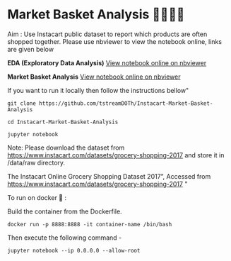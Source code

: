 # Market Basket Analysis 🍋🍉🥑🥦

Aim : Use Instacart public dataset to report which products are often shopped together.
Please use nbviewer to view the notebook online, links are given below

**EDA (Exploratory Data Analysis)** [View notebook online on nbviewer](https://nbviewer.jupyter.org/github/tstreamDOTh/Instacart-Market-Basket-Analysis/blob/master/code/Data%20Analysis.ipynb "EDA")

**Market Basket Analysis** [View notebook online on nbviewer](https://nbviewer.jupyter.org/github/tstreamDOTh/Instacart-Market-Basket-Analysis/blob/master/code/Market%20Basket%20Analysis.ipynb "Market Basket Analysis")

If you want to run it locally then follow the instructions bellow"

```
git clone https://github.com/tstreamDOTh/Instacart-Market-Basket-Analysis

cd Instacart-Market-Basket-Analysis

jupyter notebook
```

Note: Please download the dataset from https://www.instacart.com/datasets/grocery-shopping-2017 and store it in /data/raw directory.

The Instacart Online Grocery Shopping Dataset 2017”, Accessed from https://www.instacart.com/datasets/grocery-shopping-2017 "


To run on docker 🐳 :

Build the container from the Dockerfile.


```
docker run -p 8888:8888 -it container-name /bin/bash
```
Then execute the following command -

```
jupyter notebook --ip 0.0.0.0 --allow-root
```
